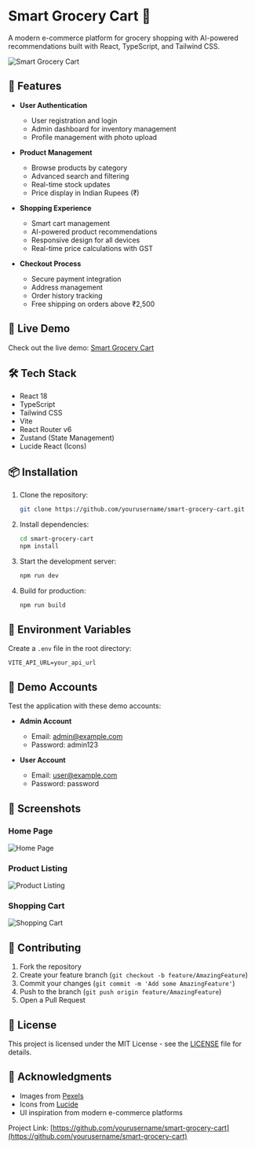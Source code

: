 # Smart Grocery Cart 🛒

A modern e-commerce platform for grocery shopping with AI-powered recommendations built with React, TypeScript, and Tailwind CSS.

![Smart Grocery Cart](https://images.pexels.com/photos/3962285/pexels-photo-3962285.jpeg)

## 🌟 Features

- **User Authentication**
  - User registration and login
  - Admin dashboard for inventory management
  - Profile management with photo upload

- **Product Management**
  - Browse products by category
  - Advanced search and filtering
  - Real-time stock updates
  - Price display in Indian Rupees (₹)

- **Shopping Experience**
  - Smart cart management
  - AI-powered product recommendations
  - Responsive design for all devices
  - Real-time price calculations with GST

- **Checkout Process**
  - Secure payment integration
  - Address management
  - Order history tracking
  - Free shipping on orders above ₹2,500

## 🚀 Live Demo

Check out the live demo: [Smart Grocery Cart](https://clinquant-truffle-b1aa6a.netlify.app)

## 🛠️ Tech Stack

- React 18
- TypeScript
- Tailwind CSS
- Vite
- React Router v6
- Zustand (State Management)
- Lucide React (Icons)

## 📦 Installation

1. Clone the repository:
   ```bash
   git clone https://github.com/yourusername/smart-grocery-cart.git
   ```

2. Install dependencies:
   ```bash
   cd smart-grocery-cart
   npm install
   ```

3. Start the development server:
   ```bash
   npm run dev
   ```

4. Build for production:
   ```bash
   npm run build
   ```

## 🔑 Environment Variables

Create a `.env` file in the root directory:

```env
VITE_API_URL=your_api_url
```

## 👥 Demo Accounts

Test the application with these demo accounts:

- **Admin Account**
  - Email: admin@example.com
  - Password: admin123

- **User Account**
  - Email: user@example.com
  - Password: password

## 📱 Screenshots

### Home Page
![Home Page](https://images.pexels.com/photos/3962285/pexels-photo-3962285.jpeg)

### Product Listing
![Product Listing](https://images.pexels.com/photos/1510392/pexels-photo-1510392.jpeg)

### Shopping Cart
![Shopping Cart](https://images.pexels.com/photos/1775043/pexels-photo-1775043.jpeg)

## 🤝 Contributing

1. Fork the repository
2. Create your feature branch (`git checkout -b feature/AmazingFeature`)
3. Commit your changes (`git commit -m 'Add some AmazingFeature'`)
4. Push to the branch (`git push origin feature/AmazingFeature`)
5. Open a Pull Request

## 📄 License

This project is licensed under the MIT License - see the [LICENSE](LICENSE) file for details.

## 🙏 Acknowledgments

- Images from [Pexels](https://www.pexels.com)
- Icons from [Lucide](https://lucide.dev)
- UI inspiration from modern e-commerce platforms



Project Link: [https://github.com/yourusername/smart-grocery-cart](https://github.com/yourusername/smart-grocery-cart)
